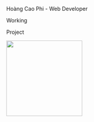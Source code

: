  Hoàng Cao Phi - Web Developer
 
 Working
 
 Project
 
 <img align="left" width="auto" height="200" src="https://camo.githubusercontent.com/0a3487307e90e014fa802c15447349aac16baa8f9190673cbc029834e5542e84/68747470733a2f2f7265732e636c6f7564696e6172792e636f6d2f6b696d77792f696d6167652f75706c6f61642f76313539383834303330302f6561737966726f6e74656e642f70726f6772616d6d696e675f68676e6778392e706e67" data-canonical-src="https://res.cloudinary.com/kimwy/image/upload/v1598840300/easyfrontend/programming_hgngx9.png" style="max-width:100%;">
 
 
